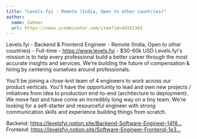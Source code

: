 ```yaml
---
title: "Levels.fyi : Remote (India, Open to other countries)"
author:
  name: Zaheer
  url: https://news.ycombinator.com/item?id=44161365
---
```


<JobNavigation />

Levels.fyi - Backend &amp; Frontend Engineer - Remote (India, Open to other countries) - Full-time - <a href="https:&#x2F;&#x2F;www.levels.fyi" rel="nofollow">https:&#x2F;&#x2F;www.levels.fyi</a> - $30-60k USD
Levels.fyi&#x27;s mission is to help every professional build a better career through the most accurate insights and services. We&#x27;re building the future of compensation &amp; hiring by centering ourselves around professionals.

You&#x27;ll be joining a close-knit team of 4 engineers to work across our product verticals. You&#x27;ll have the opportunity to lead and own new projects &#x2F; initiatives from idea to production end-to-end (architecture to deployment). We move fast and have come an incredibly long way on a tiny team. We&#x27;re looking for a self-starter and resourceful engineer with strong communication skills and experience building things from scratch.

Backend: <a href="https:&#x2F;&#x2F;levelsfyi.notion.site&#x2F;Backend-Software-Engineer-14f80c57d9ae80199b9ccbfb81231dfd" rel="nofollow">https:&#x2F;&#x2F;levelsfyi.notion.site&#x2F;Backend-Software-Engineer-14f8...</a>
Frontend: <a href="https:&#x2F;&#x2F;levelsfyi.notion.site&#x2F;Software-Engineer-Frontend-1e380c57d9ae8090bf21e91caaee0eb6" rel="nofollow">https:&#x2F;&#x2F;levelsfyi.notion.site&#x2F;Software-Engineer-Frontend-1e3...</a>
<JobApplication />

